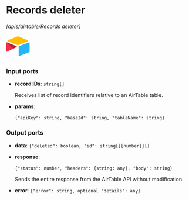 # Records deleter

_[apis/airtable/Records deleter]_

![icon](</assets/icons/5555939f-919c-41f8-847e-4b71cd64b2df.png>)

### Input ports

* __record IDs__: ` string[] `

    Receives list of record identifiers relative to an AirTable table.<br>


* __params__: 
    ```
    {"apiKey": string, "baseId": string, "tableName": string}
    ```

### Output ports

* __data__: ` {"deleted": boolean, "id": string[][number]}[] `


* __response__: 
    ```
    {"status": number, "headers": {string: any}, "body": string}
    ```

    Sends the entire response from the AirTable API without modification.<br>


* __error__: ` {"error": string, optional "details": any} `

